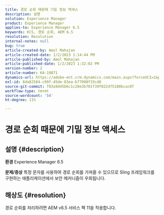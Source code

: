 ```yaml
---
title: 경로 순회 때문에 기밀 정보 액세스
description: 설명
solution: Experience Manager
product: Experience Manager
applies-to: Experience Manager 6.5
keywords: KCS, 경로 순회, AEM 6.5
resolution: Resolution
internal-notes: null
bug: true
article-created-by: Amol Mahajan
article-created-date: 1/2/2023 1:14:44 PM
article-published-by: Amol Mahajan
article-published-date: 1/2/2023 1:32:02 PM
version-number: 2
article-number: KA-19871
dynamics-url: https://adobe-ent.crm.dynamics.com/main.aspx?forceUCI=1&pagetype=entityrecord&etn=knowledgearticle&id=e416b26b-9f8a-ed11-81ac-6045bd006ce9
exl-id: 8da82584-c99f-45de-83ea-b77998f33cd8
source-git-commit: f03a9d45b6c1c28e3b701f39f022d75180bcac0f
workflow-type: tm+mt
source-wordcount: '54'
ht-degree: 11%

---
```


# 경로 순회 때문에 기밀 정보 액세스

## 설명 {#description}

<b>환경</b>
Experience Manager 6.5


<b>문제/증상</b>
특정 문자를 사용하여 경로 순회를 가져올 수 있으므로 Sling 프레임워크를 구현하는 애플리케이션에서 보안 메커니즘이 우회됩니다.


## 해상도 {#resolution}

경로 순회를 처리하려면 AEM v6.5 서비스 팩 11을 적용합니다.

